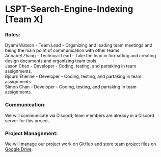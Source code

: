 # LSPT-Search-Engine-Indexing  [Team X]
### Roles: 
Dyami Watson - Team Lead - Organizing and leading team meetings and being the main point of communication with other teams. \
Annabel Zhang - Technical Lead - Take the lead in formatting and creating design documents and organizing team tools. \
Jason Chen - Developer - Coding, testing, and partaking in team assignments.\
Bjourn Etienne - Developer - Coding, testing, and partaking in team assignments.\
Simon Chan - Developer - Coding, testing, and partaking in team assignments.


### Communication:
We will communicate via Discord; team members are already in a Discord server for this project.

### Project Management:
We will manage our project work on [GitHub](https://github.com/dyamijr/LSPT-Search-Engine-Indexing) and store team project files on [Google Drive](https://drive.google.com/drive/folders/1P2465RSGYyoRNxYEsGMZjuweaYj3LOVA?usp=sharing).
